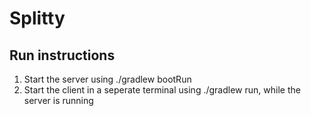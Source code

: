 # Splitty

## Run instructions
1. Start the server using ./gradlew bootRun
2. Start the client in a seperate terminal using ./gradlew run, while the server is running
